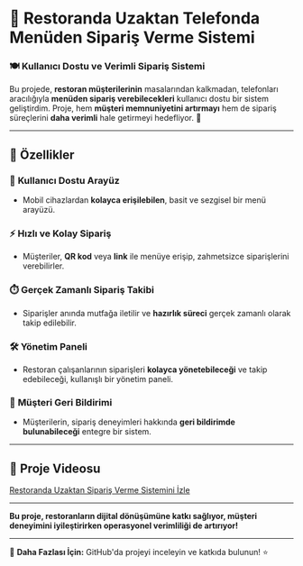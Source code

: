 # 📱 Restoranda Uzaktan Telefonda Menüden Sipariş Verme Sistemi

### 🍽️ **Kullanıcı Dostu ve Verimli Sipariş Sistemi**

Bu projede, **restoran müşterilerinin** masalarından kalkmadan, telefonları aracılığıyla **menüden sipariş verebilecekleri** kullanıcı dostu bir sistem geliştirdim. Proje, hem **müşteri memnuniyetini artırmayı** hem de sipariş süreçlerini **daha verimli** hale getirmeyi hedefliyor. 🌟

---

## 🚀 **Özellikler**

### 📱 **Kullanıcı Dostu Arayüz**
- Mobil cihazlardan **kolayca erişilebilen**, basit ve sezgisel bir menü arayüzü.

### ⚡ **Hızlı ve Kolay Sipariş**
- Müşteriler, **QR kod** veya **link** ile menüye erişip, zahmetsizce siparişlerini verebilirler.

### ⏱️ **Gerçek Zamanlı Sipariş Takibi**
- Siparişler anında mutfağa iletilir ve **hazırlık süreci** gerçek zamanlı olarak takip edilebilir.

### 🛠️ **Yönetim Paneli**
- Restoran çalışanlarının siparişleri **kolayca yönetebileceği** ve takip edebileceği, kullanışlı bir yönetim paneli.

### 💬 **Müşteri Geri Bildirimi**
- Müşterilerin, sipariş deneyimleri hakkında **geri bildirimde bulunabileceği** entegre bir sistem.

---

## 🎥 **Proje Videosu**
[Restoranda Uzaktan Sipariş Verme Sistemini İzle](https://lnkd.in/dduDRM2r)

---

**Bu proje, restoranların dijital dönüşümüne katkı sağlıyor, müşteri deneyimini iyileştirirken operasyonel verimliliği de artırıyor!**

---

🌟 **Daha Fazlası İçin:**
GitHub'da projeyi inceleyin ve katkıda bulunun! ⭐
